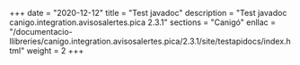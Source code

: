 +++
date        = "2020-12-12"
title       = "Test javadoc"
description = "Test javadoc canigo.integration.avisosalertes.pica 2.3.1"
sections    = "Canigó"
enllac		= "/documentacio-llibreries/canigo.integration.avisosalertes.pica/2.3.1/site/testapidocs/index.html"
weight		= 2
+++
